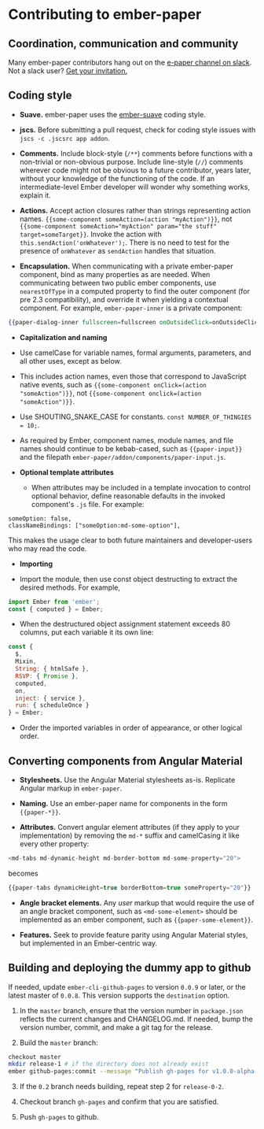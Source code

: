 # Contributing to ember-paper

## Coordination, communication and community

Many ember-paper contributors hang out on the [e-paper channel on slack](https://embercommunity.slack.com/messages/e-paper/). Not a slack user? [Get your invitation.](https://ember-community-slackin.herokuapp.com/)

## Coding style

* **Suave.** ember-paper uses the [ember-suave](https://github.com/DockYard/ember-suave) coding style.

* **jscs.** Before submitting a pull request,
check for coding style issues with  `jscs -c .jscsrc app addon`.

* **Comments.** Include block-style (`/**`) comments before  functions with a non-trivial or non-obvious purpose. Include line-style (`//`) comments wherever code might not be obvious to a future contributor, years later, without your knowledge of the functioning of the code. If an intermediate-level Ember developer will wonder why something works, explain it.
* **Actions.** Accept action closures rather than strings representing action names.
`{{some-component someAction=(action "myAction")}}`, not `{{some-component someAction="myAction" param="the stuff" target=someTarget}}`. Invoke the action with `this.sendAction('onWhatever');`. There is no need to test for the presence of `onWhatever` as `sendAction` handles that situation.

* **Encapsulation.** When communicating with a private ember-paper component, bind as many properties as are needed.
When communicating between two public ember components, use `nearestOfType` in a computed property to find the outer component (for pre 2.3 compatibility), and override it when yielding a contextual component.
For example, `ember-paper-inner` is a private component:
```hbs
{{paper-dialog-inner fullscreen=fullscreen onOutsideClick=onOutsideClick}}
```

* **Capitalization and naming**

 * Use camelCase for variable names, formal arguments, parameters, and all other uses, except as below.

 * This includes action names, even those that correspond to JavaScript native events, such as
`{{some-component onClick=(action "someAction")}}`, not `{{some-component onclick=(action "someAction")}}`.

 * Use SHOUTING_SNAKE_CASE for constants. `const NUMBER_OF_THINGIES = 10;`.

 * As required by Ember, component names, module names, and file names should continue to be kebab-cased, such as
`{{paper-input}}` and the filepath `ember-paper/addon/components/paper-input.js`.

* **Optional template attributes**

  * When attributes may be included in a template invocation to control optional behavior, define reasonable defaults in the invoked component's `.js` file. For example:
```
someOption: false,
classNameBindings: ["someOption:md-some-option"],
```
This makes the usage clear to both future maintainers and developer-users who may read the code.

* **Importing**

 * Import the module, then use const object destructing to extract the desired methods. For example,
```javascript
import Ember from 'ember';
const { computed } = Ember;
```

 * When the destructured object assignment statement exceeds 80 columns, put each variable it its own line:
```javascript
const {
  $,
  Mixin,
  String: { htmlSafe },
  RSVP: { Promise },
  computed,
  on,
  inject: { service },
  run: { scheduleOnce }
} = Ember;
```
 * Order the imported variables in order of appearance, or other logical order.

## Converting components from Angular Material

* **Stylesheets.** Use the Angular Material stylesheets as-is. Replicate Angular markup in `ember-paper`.

* **Naming.** Use an ember-paper name for components in the form `{{paper-*}}`.

* **Attributes.** Convert angular element attributes (if they apply to your implementation) by removing the `md-*` suffix and camelCasing it like every other property:
```javascript
<md-tabs md-dynamic-height md-border-bottom md-some-property="20">
```
becomes
```javascript
{{paper-tabs dynamicHeight=true borderBottom=true someProperty="20"}}
```
* **Angle bracket elements.** Any *user* markup that would require the use of an angle bracket component, such as
`<md-some-element>` should be implemented as an ember component, such as `{{paper-some-element}}`.

* **Features.** Seek to provide feature parity using Angular Material styles, but implemented in an Ember-centric way.

## Building and deploying the dummy app to github

If needed, update `ember-cli-github-pages` to version `0.0.9` or later, or the latest master of `0.0.8`. This version supports the `destination` option.

1. In the `master` branch, ensure that the version number in `package.json` reflects the current changes and CHANGELOG.md. If needed, bump the version number, commit, and make a git tag for the release.

2. Build the `master` branch:
```bash
checkout master
mkdir release-1 # if the directory does not already exist
ember github-pages:commit --message "Publish gh-pages for v1.0.0-alpha.0" --destination "release-1"
```

3. If the `0.2` branch needs building, repeat step 2 for `release-0-2`.

4. Checkout branch `gh-pages` and confirm that you are satisfied.

5. Push `gh-pages` to github.

